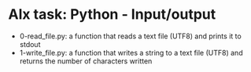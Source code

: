 # Alx task: Python - Input/output

* 0-read_file.py: a function that reads a text file (UTF8) and prints it to stdout
* 1-write_file.py: a function that writes a string to a text file (UTF8) and returns the number of characters written
